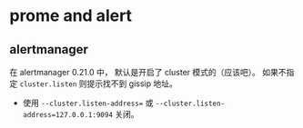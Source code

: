 # prome and alert


## alertmanager

在 alertmanager 0.21.0 中， 默认是开启了 cluster 模式的（应该吧）。 如果不指定 `cluster.listen` 则提示找不到 gissip 地址。
+ 使用 `--cluster.listen-address=` 或 `--cluster.listen-address=127.0.0.1:9094` 关闭。
